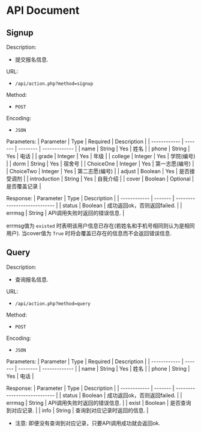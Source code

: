 # API Document
## Signup
Description:
* 提交报名信息.

URL:
* `/api/action.php?method=signup`

Method:
* `POST`

Encoding:
* `JSON`

Parameters: 
| Parameter    | Type    | Required | Description   |
| ------------ | ------- | -------- | ------------- |
| name         | String  | Yes      | 姓名          |
| phone        | String  | Yes      | 电话          |
| grade        | Integer | Yes      | 年级          |
| college      | Integer | Yes      | 学院(编号)     |
| dorm         | String  | Yes      | 宿舍号         |
| ChoiceOne    | Integer | Yes      | 第一志愿(编号)  |
| ChoiceTwo    | Integer | Yes      | 第二志愿(编号)  |
| adjust       | Boolean | Yes      | 是否接受调剂    |
| introduction | String  | Yes      | 自我介绍       |
| cover        | Boolean | Optional | 是否覆盖记录    |

Response:
| Parameter    | Type    | Description                  |
| ------------ | ------- | ---------------------------- |
| status       | Boolean | 成功返回ok，否则返回failed.    |
| errmsg       | String  | API调用失败时返回的错误信息.    |

errmsg值为 `existed` 时表明该用户信息已存在(若姓名和手机号相同则认为是相同用户).
当cover值为 `True` 时将会覆盖已存在的信息而不会返回错误信息.

## Query
Description:
* 查询报名信息.

URL:
* `/api/action.php?method=query`

Method:
* `POST`

Encoding:
* `JSON`

Parameters: 
| Parameter    | Type    | Required | Description   |
| ------------ | ------- | -------- | ------------- |
| name         | String  | Yes      | 姓名          |
| phone        | String  | Yes      | 电话          |

Response:
| Parameter    | Type    | Description                  |
| ------------ | ------- | ---------------------------- |
| status       | Boolean | 成功返回ok，否则返回failed.    |
| errmsg       | String  | API调用失败时返回的错误信息.    |
| exist        | Boolean | 是否查询到对应记录.            |
| info         | String  | 查询到对应记录时返回的信息.    |

* 注意: 即便没有查询到对应记录，只要API调用成功就会返回ok.